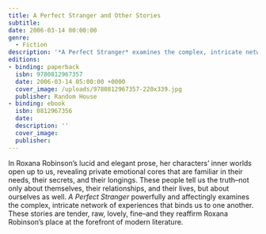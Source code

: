 ```yaml
---
title: A Perfect Stranger and Other Stories
subtitle:
date: 2006-03-14 00:00:00
genre:
  - Fiction
description: '*A Perfect Stranger* examines the complex, intricate network of experiences that binds us to one another.'
editions:
- binding: paperback
  isbn: 9780812967357
  date: 2006-03-14 05:00:00 +0000  
  cover_image: /uploads/9780812967357-220x339.jpg
  publisher: Random House
- binding: ebook
  isbn: 0812967356
  date: 
  description: ''
  cover_image: 
  publisher: 
---
```

In Roxana Robinson’s lucid and elegant prose, her characters’ inner worlds open up to us, revealing private emotional cores that are familiar in their needs, their secrets, and their longings. These people tell us the truth–not only about themselves, their relationships, and their lives, but about ourselves as well. *A Perfect Stranger* powerfully and affectingly examines the complex, intricate network of experiences that binds us to one another. These stories are tender, raw, lovely, fine–and they reaffirm Roxana Robinson’s place at the forefront of modern literature.
